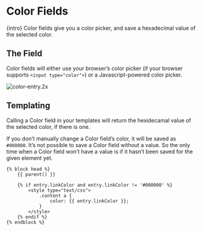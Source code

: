# Color Fields

{intro} Color fields give you a color picker, and save a hexadecimal value of the selected color.

## The Field

Color fields will either use your browser’s color picker (if your browser supports `<input type="color">`) or a Javascript-powered color picker.

![color-entry.2x](https://craftcmsassets.craftcdn.com/images/docs/field-types/color/color-entry.2x.png)

## Templating

Calling a Color field in your templates will return the hexidecamal value of the selected color, if there is one.

If you don’t manually change a Color field’s color, it will be saved as `#000000`. It’s not possible to save a Color field without a value. So the only time when a Color field won’t have a value is if it hasn’t been saved for the given element yet.

```twig
{% block head %}
    {{ parent() }}

    {% if entry.linkColor and entry.linkColor != '#000000' %}
        <style type="text/css">
            .content a {
                color: {{ entry.linkColor }};
            }
        </style>
    {% endif %}
{% endblock %}
```
